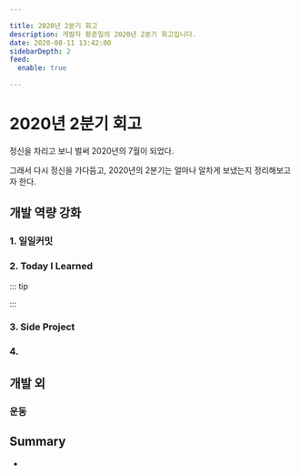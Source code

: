 ```yaml
---

title: 2020년 2분기 회고
description: 개발자 황준일의 2020년 2분기 회고입니다.
date: 2020-08-11 13:42:00
sidebarDepth: 2
feed:
  enable: true

---
```


# 2020년 2분기 회고

정신을 차리고 보니 벌써 2020년의 7월이 되었다.

그래서 다시 정신을 가다듬고, 2020년의 2분기는 얼마나 알차게 보냈는지 정리해보고자 한다.

## 개발 역량 강화

### 1. 일일커밋

### 2. Today I Learned

::: tip

:::

### 3. Side Project

### 4.

## 개발 외

### 운동

## Summary

- 
